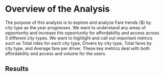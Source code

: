 # Overview of the Analysis
The purpose of this analysis is to explore and analyze Fare trends ($) by city type as the year progresses.  We want to understand any areas of opportunity and increase the opportunity for affordability and access across 3 different city types.  We want to highlight and call out important metrics such as Total rides for each city type, Drivers by city type, Total fares by city type, and Average fare per driver.  These key metrics deal with both affordability and access and volume for the users.

## Results

